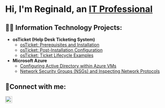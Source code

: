 <h1>Hi, I'm Reginald, an <a href="https://www.linkedin.com/in/reginald-walton-9748b726a/">IT Professional</a/h1>

<h2>👨‍💻 Information Technology Projects:</h2>

- <b>osTicket (Help Desk Ticketing System)</b>
  - [osTicket: Prerequisites and Installation](https://github.com/rwalton5398/osticket-prereqs)
  - [osTicket: Post-Installation Configuration](https://github.com/rwalton5398/osTicket-Post-Install-Configuration)
  - [osTicket: Ticket Lifecycle Examples](https://github.com/rwalton5398/Ticket-Lifecycle-)
- <b>Microsoft Azure</b>
  - [Configuring Active Directory within Azure VMs](https://github.com/rwalton5398/configure-ad)
  - [Network Security Groups (NSGs) and Inspecting Network Protocols](https://github.com/rwalton5398/azure-network-protocols)

<h2>🤳Connect with me:</h2>

[<img align="left" alt="Josh | LinkedIn" width="22px" src="https://cdn.jsdelivr.net/npm/simple-icons@v3/icons/linkedin.svg" />][linkedin]

[linkedin]: https://linkedin.com/in/Josh
